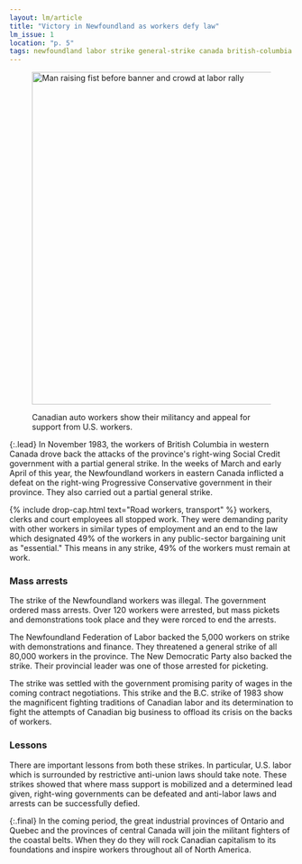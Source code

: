 ```yaml
---
layout: lm/article
title: "Victory in Newfoundland as workers defy law"
lm_issue: 1
location: "p. 5"
tags: newfoundland labor strike general-strike canada british-columbia progressive-conservative-party internationalism police ndp protest social-credit-party anti-union-laws
---
```


<figure>
  <img alt="Man raising fist before banner and crowd at labor rally"
  src="canadian-auto-workers.jpg" width="576" height="590">
  <figcaption><p>Canadian auto workers show their militancy and appeal for support from U.S. workers.</p></figcaption>
</figure>

{:.lead}
In November 1983, the workers of British Columbia in western Canada drove back the attacks of
the province's right-wing Social Credit government with a partial general strike.
In the weeks of March and early April of this year, the Newfoundland workers in eastern Canada
inflicted a defeat on the right-wing Progressive Conservative government in their province.
They also carried out a partial general strike.

{% include drop-cap.html text="Road workers, transport" %}
workers, clerks and court employees all stopped work.
They were demanding parity with other workers in similar types of employment and an end to
the law which designated 49% of the workers in any public-sector bargaining unit as "essential."
This means in any strike, 49% of the workers must remain at work.

### Mass arrests

The strike of the Newfoundland workers was illegal. The government ordered mass arrests.
Over 120 workers were arrested, but mass pickets and demonstrations took place and they were rorced to end the arrests.

The Newfoundland Federation of Labor backed the 5,000 workers on strike with demonstrations and finance.
They threatened a general strike of all 80,000 workers in the province.
The New Democratic Party also backed the strike.
Their provincial leader was one of those arrested for picketing.

The strike was settled with the government promising parity of wages in the coming contract negotiations.
This strike and the B.C. strike of 1983 show the magnificent fighting traditions of Canadian labor
and its determination to fight the attempts of Canadian big business to offload its crisis on the backs of workers.

### Lessons

There are important lessons from both these strikes.
In particular, U.S. labor which is surrounded by restrictive anti-union laws should take note.
These strikes showed that where mass
support is mobilized and a determined lead given,
right-wing governments can be defeated and
anti-labor laws and arrests can
be successfully defied.

{:.final}
In the coming period, the great
industrial provinces of Ontario
and Quebec and the provinces of
central Canada will join the militant
fighters of the coastal belts.
When they do they will rock
Canadian capitalism to its foundations
and inspire workers
throughout all of North America.